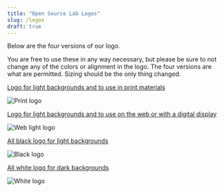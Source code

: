 ```yaml
---
title: "Open Source Lab Logos"
slug: /logos
draft: true
---
```


Below are the four versions of our logo.

You are free to use these in any way necessary, but please be sure to not change
any of the colors or alignment in the logo. The four versions are what are
permitted. Sizing should be the only thing changed.

[Logo for light backgrounds and to use in print materials](/images/osllogo-print_0.png)

![Print logo](/images/osllogo-print_0.png#center)


[Logo for light backgrounds and to use on the web or with a digital display](/images/osllogo-web_0.png)

![Web light logo](/images/osllogo-web_0.png#center)


[All black logo for light backgrounds](/images/osllogo-black_0.png)

![Black logo](/images/osllogo-black_0.png#center)


[All white logo for dark backgrounds](/images/osllogo-white_0.png)

![White logo](/images/osllogo-white_0.png#center-white)